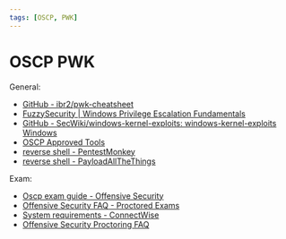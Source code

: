 ```yaml
---
tags: [OSCP, PWK]
---
```

# OSCP PWK

General:

- [GitHub - ibr2/pwk-cheatsheet](https://github.com/ibr2/pwk-cheatsheet)
- [FuzzySecurity | Windows Privilege Escalation Fundamentals](http://www.fuzzysecurity.com/tutorials/16.html)
- [GitHub - SecWiki/windows-kernel-exploits: windows-kernel-exploits Windows](https://github.com/SecWiki/windows-kernel-exploits)
- [OSCP Approved Tools](https://medium.com/@falconspy/oscp-approved-tools-b2b4e889e707)
- [reverse shell - PentestMonkey](http://pentestmonkey.net/cheat-sheet/shells/reverse-shell-cheat-sheet)
- [reverse shell - PayloadAllTheThings](https://github.com/swisskyrepo/PayloadsAllTheThings/blob/master/Methodology%20and%20Resources/Reverse%20Shell%20Cheatsheet.md)

Exam:

- [Oscp exam guide - Offensive Security](https://support.offensive-security.com/oscp-exam-guide/)
- [Offensive Security FAQ - Proctored Exams](https://www.offensive-security.com/faq/#exam-proc)
- [System requirements - ConnectWise](https://docs.connectwise.com/ConnectWise_Control_Documentation/Get_started/System_requirements)
- [Offensive Security Proctoring FAQ](https://support.offensive-security.com/proctoring-faq/)
